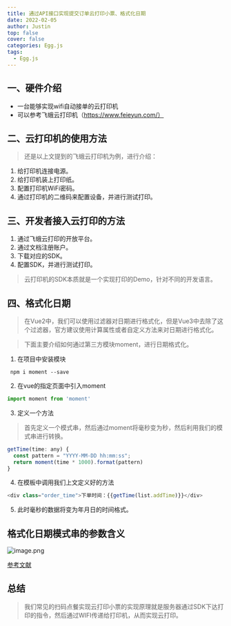 ```yaml
---
title: 通过API接口实现提交订单云打印小票、格式化日期
date: 2022-02-05
author: Justin
top: false
cover: false
categories: Egg.js
tags:
  - Egg.js
---
```


## 一、硬件介绍
* 一台能够实现wifi自动接单的云打印机
* 可以参考飞蛾云打印机（https://www.feieyun.com/）

## 二、云打印机的使用方法
> 还是以上文提到的飞蛾云打印机为例，进行介绍：

1. 给打印机连接电源。
2. 给打印机装上打印纸。
3. 配置打印机WiFi密码。
4. 通过打印机的二维码来配置设备，并进行测试打印。

## 三、开发者接入云打印的方法
1. 通过飞蛾云打印的开放平台。
2. 通过文档注册账户。
3. 下载对应的SDK。
4. 配置SDK，并进行测试打印。

> 云打印机的SDK本质就是一个实现打印的Demo，针对不同的开发语言。

## 四、格式化日期
> 在Vue2中，我们可以使用过滤器对日期进行格式化，但是Vue3中去除了这个过滤器，官方建议使用计算属性或者自定义方法来对日期进行格式化。

> 下面主要介绍如何通过第三方模块moment，进行日期格式化。

1. 在项目中安装模块

```shell
 npm i moment --save
```

2. 在vue的指定页面中引入moment

```js
import moment from 'moment'
```

3. 定义一个方法

> 首先定义一个模式串，然后通过moment将毫秒变为秒，然后利用我们的模式串进行转换。

```js
getTime(time: any) {
  const pattern = "YYYY-MM-DD hh:mm:ss";
  return moment(time * 1000).format(pattern)
}
```

4. 在模板中调用我们上文定义好的方法

```js
<div class="order_time">下单时间：{{getTime(list.addTime)}}</div>
```

5. 此时毫秒的数据将变为年月日的时间格式。

## 格式化日期模式串的参数含义

![image.png](https://img-blog.csdnimg.cn/img_convert/e00b56a06cdc2848b2d345ee28e5b8d1.png)

[参考文献](https://blog.csdn.net/ZYS10000/article/details/104737438)

## 总结
> 我们常见的扫码点餐实现云打印小票的实现原理就是服务器通过SDK下达打印的指令，然后通过WIFI传递给打印机，从而实现云打印。